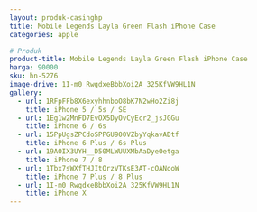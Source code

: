 ```yaml
---
layout: produk-casinghp
title: Mobile Legends Layla Green Flash iPhone Case
categories: apple

# Produk
product-title: Mobile Legends Layla Green Flash iPhone Case
harga: 90000
sku: hn-5276
image-drive: 1I-m0_RwgdxeBbbXoi2A_325KfVW9HL1N
gallery:
  - url: 1RFpFFb8X6exyhhnboO8bK7N2wHo2Zi8j
    title: iPhone 5 / 5s / SE
  - url: 1Eg1w2MnFD7EvOX5DyOvCyEcr2_jsJGGu
    title: iPhone 6 / 6s
  - url: 15PpUgsZPCdoSPPGU900VZbyYqkavADtf
    title: iPhone 6 Plus / 6s Plus
  - url: 19AOIX3UYH__D50MLWUUXMbAaDyeOetga
    title: iPhone 7 / 8
  - url: 1Tbx7sWXfTHJItOrzVTKsE3AT-cOANooW
    title: iPhone 7 Plus / 8 Plus
  - url: 1I-m0_RwgdxeBbbXoi2A_325KfVW9HL1N
    title: iPhone X
---
```

